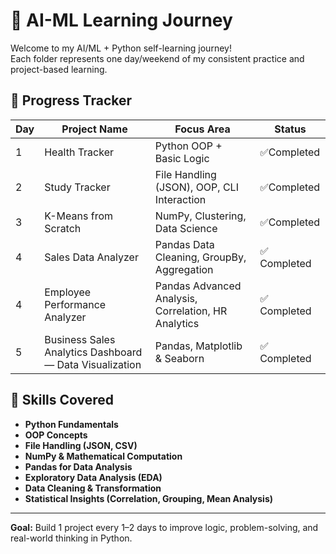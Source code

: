 # 🚀 AI-ML Learning Journey

Welcome to my AI/ML + Python self-learning journey!  
Each folder represents one day/weekend of my consistent practice and project-based learning.

## 📅 Progress Tracker

| Day | Project Name | Focus Area | Status |
|-----|---------------|-------------|--------|
| 1 | Health Tracker | Python OOP + Basic Logic | ✅Completed |
| 2 | Study Tracker | File Handling (JSON), OOP, CLI Interaction | ✅Completed |
| 3 | K-Means from Scratch | NumPy, Clustering, Data Science | ✅Completed |
| 4 | Sales Data Analyzer | Pandas Data Cleaning, GroupBy, Aggregation | ✅ Completed |
| 4 | Employee Performance Analyzer | Pandas Advanced Analysis, Correlation, HR Analytics | ✅ Completed |
| 5 | Business Sales Analytics Dashboard — Data Visualization | Pandas, Matplotlib & Seaborn | ✅ Completed |


## 🧠 Skills Covered
- **Python Fundamentals**  
- **OOP Concepts**  
- **File Handling (JSON, CSV)**  
- **NumPy & Mathematical Computation**  
- **Pandas for Data Analysis**  
- **Exploratory Data Analysis (EDA)**  
- **Data Cleaning & Transformation**  
- **Statistical Insights (Correlation, Grouping, Mean Analysis)** 


---

**Goal:** Build 1 project every 1–2 days to improve logic, problem-solving, and real-world thinking in Python.
